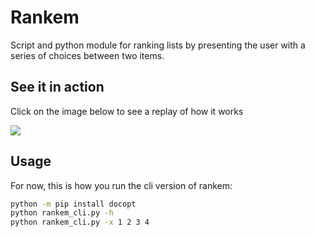 # Rankem #

Script and python module for ranking lists by presenting the user
with a series of choices between two items.

## See it in action ##
Click on the image below to see a replay of how it works

<a href="http://asciinema.org/a/54uifei9isrmcz08jem9nmq8n" target="_blank"><img src=http://mnmn.me/i/ADA.png></img></a>

## Usage ##
For now, this is how you run the cli version of rankem:

```bash
python -m pip install docopt
python rankem_cli.py -h
python rankem_cli.py -x 1 2 3 4
```
